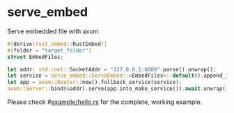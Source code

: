 # serve_embed

Serve embedded file with axum

```rust
#[derive(rust_embed::RustEmbed)]
#[folder = "target_folder"]
struct EmbedFiles;

let addr: std::net::SocketAddr = "127.0.0.1:8080".parse().unwrap();
let service = serve_embed::ServeEmbed::<EmbedFiles>::default().append_index_html_on_directories(true);
let app = axum::Router::new().fallback_service(service);
axum::Server::bind(&addr).serve(app.into_make_service()).await.unwrap();
```

Please check #[example/hello.rs](./examples/hello.rs) for the complete, working example.